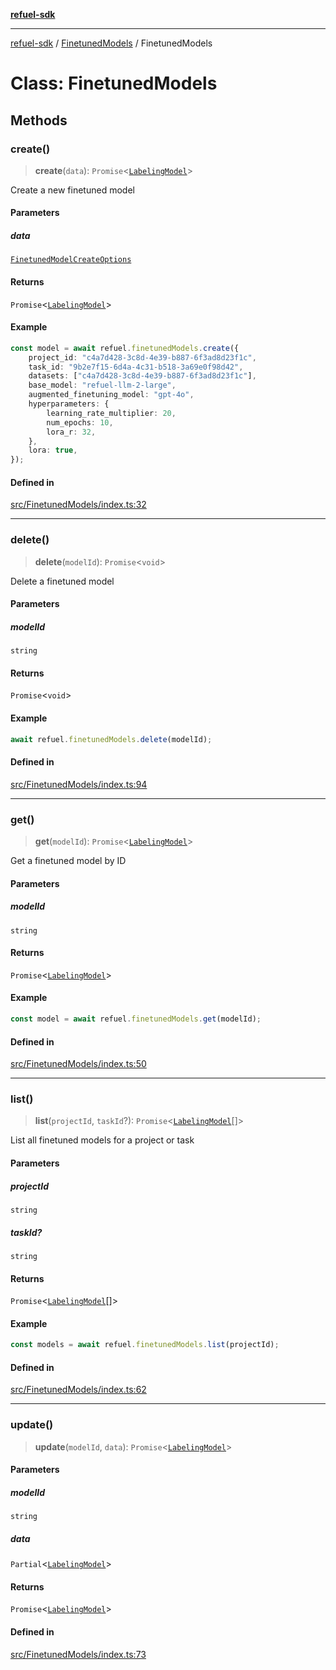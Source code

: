 [**refuel-sdk**](../../README.md)

***

[refuel-sdk](../../modules.md) / [FinetunedModels](../README.md) / FinetunedModels

# Class: FinetunedModels

## Methods

### create()

> **create**(`data`): `Promise`\<[`LabelingModel`](../../types/interfaces/LabelingModel.md)\>

Create a new finetuned model

#### Parameters

##### data

[`FinetunedModelCreateOptions`](../../types/type-aliases/FinetunedModelCreateOptions.md)

#### Returns

`Promise`\<[`LabelingModel`](../../types/interfaces/LabelingModel.md)\>

#### Example

```ts
const model = await refuel.finetunedModels.create({
    project_id: "c4a7d428-3c8d-4e39-b887-6f3ad8d23f1c",
    task_id: "9b2e7f15-6d4a-4c31-b518-3a69e0f98d42",
    datasets: ["c4a7d428-3c8d-4e39-b887-6f3ad8d23f1c"],
    base_model: "refuel-llm-2-large",
    augmented_finetuning_model: "gpt-4o",
    hyperparameters: {
        learning_rate_multiplier: 20,
        num_epochs: 10,
        lora_r: 32,
    },
    lora: true,
});
```

#### Defined in

[src/FinetunedModels/index.ts:32](https://github.com/refuel-ai/refuel-sdk/blob/f2e28ab259fcf3e0cbb5ccf9e6bee5d2eda4cd6f/src/FinetunedModels/index.ts#L32)

***

### delete()

> **delete**(`modelId`): `Promise`\<`void`\>

Delete a finetuned model

#### Parameters

##### modelId

`string`

#### Returns

`Promise`\<`void`\>

#### Example

```ts
await refuel.finetunedModels.delete(modelId);
```

#### Defined in

[src/FinetunedModels/index.ts:94](https://github.com/refuel-ai/refuel-sdk/blob/f2e28ab259fcf3e0cbb5ccf9e6bee5d2eda4cd6f/src/FinetunedModels/index.ts#L94)

***

### get()

> **get**(`modelId`): `Promise`\<[`LabelingModel`](../../types/interfaces/LabelingModel.md)\>

Get a finetuned model by ID

#### Parameters

##### modelId

`string`

#### Returns

`Promise`\<[`LabelingModel`](../../types/interfaces/LabelingModel.md)\>

#### Example

```ts
const model = await refuel.finetunedModels.get(modelId);
```

#### Defined in

[src/FinetunedModels/index.ts:50](https://github.com/refuel-ai/refuel-sdk/blob/f2e28ab259fcf3e0cbb5ccf9e6bee5d2eda4cd6f/src/FinetunedModels/index.ts#L50)

***

### list()

> **list**(`projectId`, `taskId`?): `Promise`\<[`LabelingModel`](../../types/interfaces/LabelingModel.md)[]\>

List all finetuned models for a project or task

#### Parameters

##### projectId

`string`

##### taskId?

`string`

#### Returns

`Promise`\<[`LabelingModel`](../../types/interfaces/LabelingModel.md)[]\>

#### Example

```ts
const models = await refuel.finetunedModels.list(projectId);
```

#### Defined in

[src/FinetunedModels/index.ts:62](https://github.com/refuel-ai/refuel-sdk/blob/f2e28ab259fcf3e0cbb5ccf9e6bee5d2eda4cd6f/src/FinetunedModels/index.ts#L62)

***

### update()

> **update**(`modelId`, `data`): `Promise`\<[`LabelingModel`](../../types/interfaces/LabelingModel.md)\>

#### Parameters

##### modelId

`string`

##### data

`Partial`\<[`LabelingModel`](../../types/interfaces/LabelingModel.md)\>

#### Returns

`Promise`\<[`LabelingModel`](../../types/interfaces/LabelingModel.md)\>

#### Defined in

[src/FinetunedModels/index.ts:73](https://github.com/refuel-ai/refuel-sdk/blob/f2e28ab259fcf3e0cbb5ccf9e6bee5d2eda4cd6f/src/FinetunedModels/index.ts#L73)
